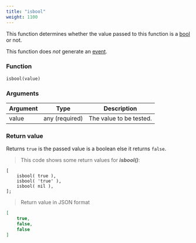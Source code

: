 ```yaml
---
title: "isbool"
weight: 1100
---
```


This function determines whether the value passed to this function
is a [bool](../../data-types/bool) or not.

This function does *not* generate an [event](../../events).

### Function

`isbool(value)`

### Arguments

Argument | Type | Description
-------- | ---- | -----------
value | any (required) | The value to be tested.

### Return value

Returns `true` is the passed value is a boolean else it returns `false`.

> This code shows some return values for ***isbool()***:

```thingsdb,json_response
[
    isbool( true ),
    isbool( 'true' ),
    isbool( nil ),
];
```

> Return value in JSON format

```json
[
    true,
    false,
    false
]
```
